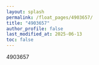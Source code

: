 ```yaml
---
layout: splash
permalink: /float_pages/4903657/
title: "4903657"
author_profile: false
last_modified_at: 2025-06-13
toc: false
---
```

 
4903657
